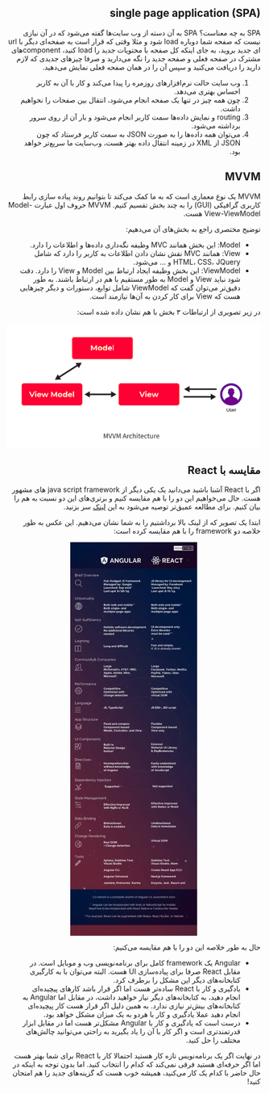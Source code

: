 <div dir="rtl">

## single page application (SPA)

SPA 
به چه معناست؟ SPA
به آن دسته از وب‌ سایت‌ها گفته می‌شود که در آن نیازی نیست که صفحه شما دوباره load
شود و مثلا وقتی که قرار است به صفحه‌ای دیگر با  url
ای جدید بروید، به جای اینکه کل صفحه با محتویات جدید را load
کنید، componentهای
مشترک در صفحه فعلی و صفحه جدید را نگه می‌دارید و صرفا چیزهای جدیدی که لازم دارید را دریافت می‌کنید و سپس آن را در همان صفحه فعلی نمایش می‌دهید.
1. وب سایت حالت نرم‌افزارهای روزمره را پیدا می‌کند و کار با آن به کاربر احساس بهتری می‌دهد.
2. چون همه چیز در تنها یک صفحه انجام می‌شود، انتقال بین صفحات را نخواهیم داشت.
3. routing و نمایش داده‌ها سمت کاربر انجام می‌شود و بار آن از روی سرور برداشته می‌شود.
4. می‌توان همه داده‌ها را به صورت JSON به سمت کاربر فرستاد که چون JSON از XML در زمینه انتقال داده بهتر هست، وب‌سایت ما سریع‌تر خواهد بود.

## MVVM
MVVM
یک نوع معماری است که به ما کمک می‌کند تا بتوانیم روند پیاده سازی رابط کاربری گرافیکی (GUI)
را به چند بخش تقسیم کنیم. MVVM
حروف اول عبارت Model-View-ViewModel هست.

 توضیح مختصری راجع به بخش‌های آن می‌دهیم:
+ Model: 
این بخش همانند MVC وظیفه نگه‌داری داده‌ها و اطلاعات را دارد. 
+ View:
همانند MVC نقش نشان دادن اطلاعات به کاربر را دارد که شامل HTML، CSS، JQuery و ... می‌شود.
+ ViewModel:
این بخش وظیفه ایجاد ارتباط بین Model و View را دارد. دقت شود نباید View و Model به طور مستقیم با هم در ارتباط باشند.
به طور دقیق‌تر می‌توان گفت که ViewModel شامل توابع، دستورات و دیگر چیزهایی هست که View برای کار کردن به آن‌ها نیازمند است.

در زیر تصویری از ارتباطات ۳ بخش با هم نشان داده شده است:


<img src="./mvvm_structure.png" style="display: block;margin-left: auto;margin-right: auto;">

## مقایسه با React
اگر با React
آشنا باشید می‌دانید یک یکی دیگر از java script framework های مشهور هست. حال می‌خواهیم این دو را با هم مقایسه کنیم و برتری‌های این دو نسبت به هم را بیان کنیم. برای مطالعه عمیق‌تر توصیه می‌شود به این [لینک](http://dev.nodeca.com)
سر بزنید.

ابتدا یک تصویر که از لینک بالا برداشتیم را به شما نشان می‌دهیم. این عکس به طور خلاصه دو framework را با هم مقایسه کرده است: 

<img src="./Angular_React_comparison.jpg" style="display: block;margin-left: auto;margin-right: auto;width: 50%;">


حال به طور خلاصه این دو را با هم مقایسه می‌کنیم:
+ Angular یک framework کامل برای برنامه‌نویسی وب و موبایل است. در مقابل React صرفا برای پیاده‌سازی UI هست. البته می‌توان با به کارگیری کتابخانه‌های دیگر این مشکل را برطرف کرد.
+ یادگیری و کار با React ساده‌تر هست اما اگر قرار باشد کارهای پیچیده‌ای انجام دهید، به کتابخانه‌های دیگر نیاز خواهید داشت، در مقابل اما Angular به کتابخانه‌های بیش‌تر نیازی ندارد. به همین دلیل اگر قرار هست کار پیچیده‌ای انجام دهید عملا یادگیری و کار با هردو به یک میزان مشکل خواهد بود.
+ درست است که یادگیری و کار با Angular مشکل‌تر هست اما در مقابل ابزار قدرتمندتری است و اگر کار با آن را یاد بگیرید به راحتی می‌توانید چالش‌های مختلف را حل کنید.

در نهایت اگر یک برنامه‌نویس تازه کار هستید احتمالا کار با React برای شما بهتر هست اما اگر حرفه‌ای هستید فرقی نمی‌کند که کدام را انتخاب کنید. اما بدون توجه به اینکه در حال حاضر با کدام یک کار می‌کنید، همیشه خوب هست که گزینه‌های جدید را هم امتحان کنید!

</div>